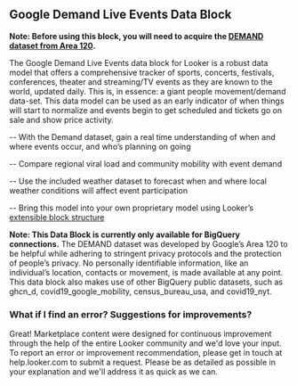 ## Google Demand Live Events Data Block


**Note: Before using this block, you will need to acquire the [DEMAND dataset from Area 120](https://console.cloud.google.com/marketplace/details/demand-public/demand-live-event-tracker).**

The Google Demand Live Events data block for Looker is a robust data model that offers a comprehensive tracker of sports, concerts, festivals, conferences, theater and streaming/TV events as they are known to the world, updated daily. This is, in essence: a giant people movement/demand data-set. This data model can be used as an early indicator of when things will start to normalize and events begin to get scheduled and tickets go on sale and show price activity.

-- With the Demand dataset, gain a real time understanding of when and where events occur, and who’s planning on going

-- Compare regional viral load and community mobility with event demand

-- Use the included weather dataset to forecast when and where local weather conditions will affect event participation

-- Bring this model into your own proprietary model using Looker’s [extensible block structure](https://docs.looker.com/data-modeling/marketplace/customize-blocks)



**Note: This Data Block is currently only available for BigQuery connections.**
The DEMAND dataset was developed by Google’s Area 120 to be helpful while adhering to stringent privacy protocols and the protection of people’s privacy. No personally identifiable information, like an individual’s location, contacts or movement, is made available at any point. This data block also makes use of other BigQuery public datasets, such as ghcn_d, covid19_google_mobility, census_bureau_usa, and covid19_nyt.


### What if I find an error? Suggestions for improvements?
Great! Marketplace content were designed for continuous improvement through the help of the entire Looker community and we'd love your input. To report an error or improvement recommendation, please get in touch at help.looker.com to submit a request. Please be as detailed as possible in your explanation and we'll address it as quick as we can.
